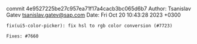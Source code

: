 commit 4e9527225be27c957ea71f17a4cacb3bc065d6b7
Author: Tsanislav Gatev <tsanislav.gatev@sap.com>
Date:   Fri Oct 20 10:43:28 2023 +0300

    fix(ui5-color-picker): fix hsl to rgb color conversion (#7723)
    
    Fixes: #7660
